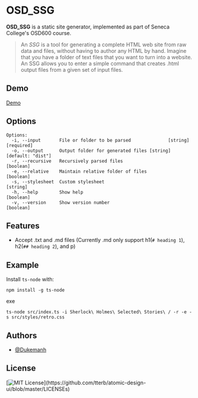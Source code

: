 # OSD_SSG

**OSD_SSG** is a static site generator, implemented as part of Seneca College's OSD600 course.

> An _SSG_ is a tool for generating a complete HTML web site from raw data and files, without having to author any HTML by hand. Imagine that you have a folder of text files that you want to turn into a website. An SSG allows you to enter a simple command that creates .html output files from a given set of input files.

## Demo

[Demo](https://dukemanh.github.io/OSD_SSG/demo/)

## Options

```
Options:
  -i, --input       File or folder to be parsed              [string] [required]
  -o, --output      Output folder for generated files [string] [default: "dist"]
  -r, --recursive   Recursively parsed files                           [boolean]
  -e, --relative    Maintain relative folder of files                  [boolean]
  -s, --stylesheet  Custom stylesheet                                   [string]
  -h, --help        Show help                                          [boolean]
  -v, --version     Show version number                                [boolean]
```

## Features

- Accept .txt and .md files (Currently .md only support h1(`# heading 1`), h2(`## heading 2`), and p)

## Example

Install `ts-node` with:

```
npm install -g ts-node
```

exe

```
ts-node src/index.ts -i Sherlock\ Holmes\ Selected\ Stories\ / -r -e -s src/styles/retro.css
```

## Authors

- [@Dukemanh](https://www.github.com/dukemanh)

## License

[![MIT License](https://img.shields.io/apm/l/atomic-design-ui.svg?)](https://github.com/tterb/atomic-design-ui/blob/master/LICENSEs)
